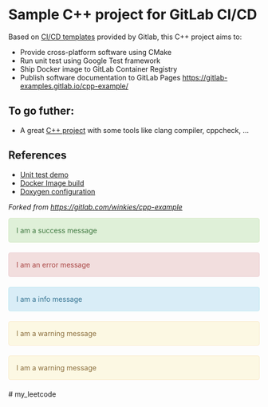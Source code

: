 # Sample C++ project for GitLab CI/CD

Based on [CI/CD templates](https://gitlab.com/gitlab-org/gitlab/-/blob/master/lib/gitlab/ci/templates/C++.gitlab-ci.yml) provided by Gitlab, this C++ project aims to:

* Provide cross-platform software using CMake
* Run unit test using Google Test framework
* Ship Docker image to GitLab Container Registry
* Publish software documentation to GitLab Pages https://gitlab-examples.gitlab.io/cpp-example/

## To go futher:
- A great [C++ project](https://gitlab.com/b110011/cpp-template-project) with some tools like clang compiler, cppcheck, ...

## References
- [Unit test demo](https://github.com/bast/gtest-demo)
- [Docker Image build](https://gitlab.com/gitlab-org/gitlab/-/blob/master/lib/gitlab/ci/templates/Docker.gitlab-ci.yml)
- [Doxygen configuration](https://gitlab.com/pages/doxygen)

_Forked from https://gitlab.com/winkies/cpp-example_

<div style="padding: 15px; border: 1px solid transparent; border-color: transparent; margin-bottom: 20px; border-radius: 4px; color: #3c763d; background-color: #dff0d8; border-color: #d6e9c6;">
I am a success message
</div>

<div style="padding: 15px; border: 1px solid transparent; border-color: transparent; margin-bottom: 20px; border-radius: 4px; color: #a94442; background-color: #f2dede; border-color: #ebccd1;">
I am an error message
</div>

<div style="padding: 15px; border: 1px solid transparent; border-color: transparent; margin-bottom: 20px; border-radius: 4px; color: #31708f; background-color: #d9edf7; border-color: #bce8f1;">
I am a info message
</div>

<div style="padding: 15px; border: 1px solid transparent; border-color: transparent; margin-bottom: 20px; border-radius: 4px; color: #8a6d3b;; background-color: #fcf8e3; border-color: #faebcc;">
I am a warning message
</div>

<div style="padding: 15px; border: 1px solid transparent; border-color: transparent; margin-bottom: 20px; border-radius: 4px; color: #8a6d3b;; background-color: #fcf8e3; border-color: #faebcc;">
I am a warning message
</div>
# my_leetcode
